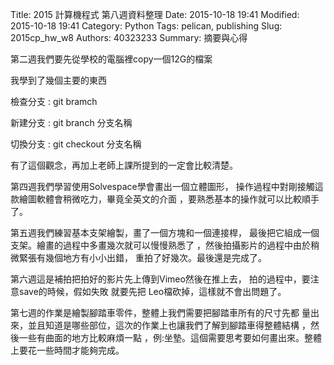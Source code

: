 Title: 2015 計算機程式 第八週資料整理
Date: 2015-10-18 19:41
Modified: 2015-10-18 19:41
Category: Python
Tags: pelican, publishing
Slug: 2015cp_hw_w8
Authors: 40323233
Summary: 摘要與心得

第二週我們要先從學校的電腦裡copy一個12G的檔案

我學到了幾個主要的東西

檢查分支 : git bramch

新建分支 : git branch 分支名稱

切換分支 : git checkout 分支名稱

有了這個觀念，再加上老師上課所提到的一定會比較清楚。


第四週我們學習使用Solvespace學會畫出一個立體圖形，
操作過程中對剛接觸這款繪圖軟體會稍微吃力，畢竟全英文的介面
，要熟悉基本的操作就可以比較順手了。


第五週我們練習基本支架繪製，畫了一個方塊和一個連接桿，
最後把它組成一個支架。繪畫的過程中多畫幾次就可以慢慢熟悉了
，然後拍攝影片的過程中由於稍微緊張有幾個地方有小小出錯，
重拍了好幾次。最後還是完成了。


第六週這是補拍把拍好的影片先上傳到Vimeo然後在推上去，
拍的過程中，要注意save的時候，假如失敗
就要先把 Leo檔砍掉，這樣就不會出問題了。


第七週的作業是繪製腳踏車零件，整體上我們需要把腳踏車所有的尺寸先都
量出來，並且知道是哪些部位，這次的作業上也讓我們了解到腳踏車得整體結構
，然後一些有曲面的地方比較麻煩一點
，例:坐墊。這個需要思考要如何畫出來。整體上要花一些時間才能夠完成。

